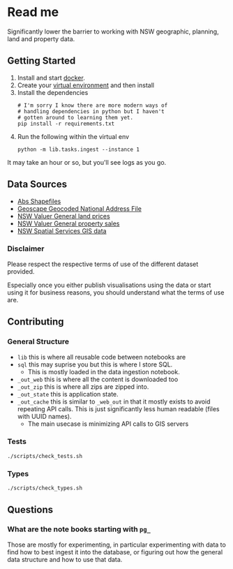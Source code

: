 # Read me

Significantly lower the barrier to working with NSW
geographic, planning, land and property data.

## Getting Started

1. Install and start [docker](https://www.docker.com).
2. Create your [virtual environment](https://docs.python.org/3/library/venv.html) and then install
3. Install the dependencies
   ```
   # I'm sorry I know there are more modern ways of
   # handling dependencies in python but I haven't
   # gotten around to learning them yet.
   pip install -r requirements.txt
   ```
4. Run the following within the virtual env
   ```
   python -m lib.tasks.ingest --instance 1
   ```
It may take an hour or so, but you'll see logs as you go.

## Data Sources

- [Abs Shapefiles][Abs boundaries]
- [Geoscape Geocoded National Address File][gnaf]
- [NSW Valuer General land prices][nswvglv]
- [NSW Valuer General property sales][nswvgps]
- [NSW Spatial Services GIS data][nswssgis]

[Abs boundaries]: https://www.abs.gov.au/statistics/standards/australian-statistical-geography-standard-asgs-edition-3/jul2021-jun2026/access-and-downloads/digital-boundary-files
[gnaf]: https://data.gov.au/data/dataset/geocoded-national-address-file-g-naf
[nswvglv]: https://www.valuergeneral.nsw.gov.au/land_value_summaries/lv.php
[nswvgps]: https://valuation.property.nsw.gov.au/embed/propertySalesInformation
[nswssgis]: https://portal.spatial.nsw.gov.au/server/rest/services

### Disclaimer

Please respect the respective terms of use of the different dataset provided.

Especially once you either publish visualisations using the data or start
using it for business reasons, you should understand what the terms of use
are.

## Contributing

### General Structure

- `lib` this is where all reusable code between notebooks are
- `sql` this may suprise you but this is where I store SQL.
    - This is mostly loaded in the data ingestion notebook.
- `_out_web` this is where all the content is downloaded too
- `_out_zip` this is where all zips are zipped into.
- `_out_state` this is application state.
- `_out_cache` this is similar to `_web_out` in that it
  mostly exists to avoid repeating API calls. This is just
  significantly less human readable (files with UUID names).
  - The main usecase is minimizing API calls to GIS servers

### Tests

```
./scripts/check_tests.sh
```

### Types

```
./scripts/check_types.sh
```

## Questions

### What are the note books starting with `pg_`

Those are mostly for experimenting, in particular experimenting with data to
find how to best ingest it into the database, or figuring out how the general
data structure and how to use that data.

